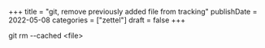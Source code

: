+++
title = "git, remove previously added file from tracking"
publishDate = 2022-05-08
categories = ["zettel"]
draft = false
+++

git rm --cached &lt;file&gt;

